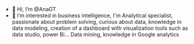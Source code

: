 - 👋 Hi, I’m @AnaGT
- 👀 I’m interested in business intelligence, I'm Analytical specialist, passionate about problem solving, curious about data, knowledge in data modeling, creation of a dashboard with visualization tools such as data studio, power Bi...
Data mining, knowledge in Google analytics
<!---
AnaGT/AnaGT is a ✨ special ✨ repository because its `README.md` (this file) appears on your GitHub profile.
You can click the Preview link to take a look at your changes.
--->
